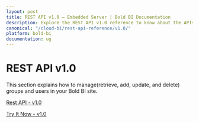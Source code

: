 ```yaml
---
layout: post
title: REST API v1.0 – Embedded Server | Bold BI Documentation
description: Explore the REST API v1.0 reference to know about the APIs on authentication, users and groups in Bold BI deployed in your server.
canonical: "/cloud-bi/rest-api-reference/v1.0/"
platform: bold-bi
documentation: ug
---
```


# REST API v1.0

This section explains how to manage(retrieve, add, update, and delete) groups and users in your Bold BI site.

[Rest API - v1.0](https://help.boldbi.com/embedded-bi/rest-api-reference/v1.0/api-reference/)

[Try It Now - v1.0](https://help.boldbi.com/embedded-bi/rest-api-reference/v1.0/try-it-now/)